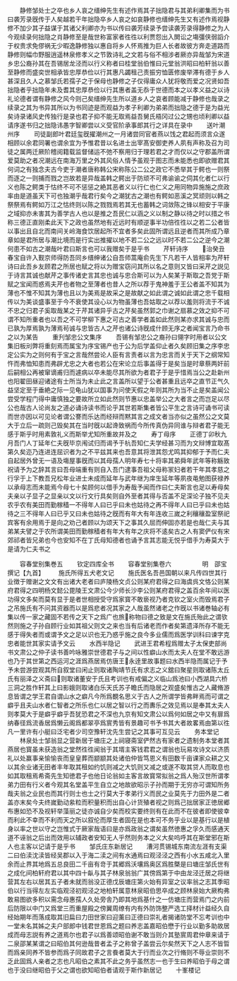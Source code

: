 <!-- { "loadSidebar": true } -->
　　静修邹处士之卒也乡人哀之缙绅先生有述作焉其子拙隐君与其弟利卿集而为书曰袭芳录旣传于人矣越若干年拙隐卒乡人哀之如哀静修也缙绅先生又有述作焉视静修不加少其子益谋于其诸父利卿亦为书以传曰袭芳续录予尝读袭芳录得静修之为人今观续录何拙隐之肖静修至是哉世称富家者徃徃以利贾怨出入閧讼之塲彊侠弱謟介于权贵求免僇祸无少暇逸静修独以惠自将乡人怀焉推为巨人长者故彼方奔走道路而静修则幅巾野服逍遥林泉修孝义之节敦诗礼之文若与俗不相涉者厥亦异哉邹为宋道乡忠公裔孙其在吾锡居龙泾而以行义称者曰桂堂翁伯惟曰元堂翁洪昭曰柏轩翁以善至静修而盛奕世相承皆忠厚恭俭以行其惠凡蠲租己责振穷恤匮修废举滞有德于乡人甚深且久人之慕邹氏若孺子之于保母也静修之子仅得庸众人犹将敬而爱之况贤如吾拙隐者乎拙隐年未及耆其忠厚恭俭以行其惠者盖无忝于世德而本之以孝义益之以诗礼论德者谓有静修之风今则己矣缙绅先生所以道乡人之哀者顾能减于静修也哉录之续录之其为书异其所以为书同迹是而观益为孝子利卿为弟弟而拙隐之德于是为益光矣诗录诸风史传独行是录也君子抑不能无取焉益吾舅氏梧冈过公之甥也顷利卿以益请序遂书归之拙隐讳愚字智卿尝以义受官阶承事郎其行之详具在录中
　　送叶潮州序
　　司徒副郎叶君廷玺旣擢潮州之一月诸尝同官者燕以饯之君起而须言众遂相顾以余君同署也谓余宜为予惟君昔以名进士出宰髙安御吏养人夙有声称及召为司徒之属两迁厥阶稽阅籍载监督储运不弛不察用归于理若君之才而仅以之守郡盖所谓爱莫助之者况潮远在南海万里之外其风俗人情予虽观于图志而未能悉也即欲赠君其何词之有独念夫古今吏于潮者唐称韩公宋称陈公二公之政它不悉举其于鳄也一则祭而逐之一则捕而戮之岂故若是异哉盖韩之鳄出于防顽不可弗谕谕之伺其化者仁以行义也陈之鳄类于怙终不可不惩惩之絶其恶者义以行仁也仁义之用同物异施施之庶政率由是道虽天下可也独潮乎哉君行矣今之潮犹古之潮也有鳄如恶溪之冥顽则以韩之祭祭焉有鳄如万江之怙终则以陈之戮戮焉若其无也蓄韩之词敛陈之锋以相安于平康之域抑亦未害其为善学古人也以是推之吾民仁以涵之义以制之静以待之时以措之书称三德正直刚柔此天下之政也虽然地有近远时有顺逆事半功倍徃徃以之若二公者皆以事出且自北而南间关岭海食饮居起所不宜者多矣此固所谓远且逆者而其所成乃章章如是君所居与潮比境而是行实出推擢以地不若二公之远以时不若二公之逆今之潮何患不如古之潮哉叶君曰斯言也可以我赠矣于是乎书
　　芹轩诗序
　　治癸丑春宝自许入觐京师得防吾同乡缙绅诸公自吾师蒿庵俞先生下凡若干人皆相率为芹轩诗曰此吾乡友顾君之所居也赋之将以为赠宝窃问其所以名之意则又皆曰采芹之説见于诗言其诚也献芹之事传诸史言其忠也诚与忠合斯可以为人矣某于斯取之吾党于斯赋之宝闻而惑焉夫芹也者物之至薄者也昔人之所以荐于鬼神羞于王公者盖不知其为薄也不惟不知其为薄也且以为美焉是故采之是故献之如此谓之诚如此谓之忠千载相传以为美谈盛事至于今不衰使其设心以为物虽薄也吾姑取之以荐以羞则将流于不诚不忠之归君子奚取哉某之于芹其诸异乎古之芹矣虽然郭之巾谢之扇慕之效之抑不可谓不知所重者也以吾之不可学柳下惠之可古之善学者盖如此然则某亦求其诚与忠而已孰为厚焉孰为薄焉茍诚与忠皆古人之芹也诸公诗旣成什顾无序之者闻宝言乃命书之以为某告
　　重刋邹忠公文集序
　　吾锡有邹忠公之裔孙曰翎字时用者以公文集旧板刓弊将重刻焉而属宝为序宝锡产也于公为后学盖仰止者久矣顾旧集之序李忠定公实为之则何有于宝之言哉然尝论人臣有言责者以言为忠言而关于天下之纲常知忤而弗恤知患而弗辟尤忠之大者也若公在宋论立后事盖得于是矣当是时章蔡两奸前后嗣相公再被窜谪甫归而遽病以卒未能尽其所欲为者君子于是乎惜焉当公之赴新州也阳翟田昼迎诸途有士所当为未止此之言盖所以望于公者甚重且远卒之直节正气久益坚定至于垂絶之际一见龟山犹以国事为问使天假之年则其所为当不止是矣盖闻公尝受学程门得中庸慎独之要故所立如此然则节惠以忠盖举公之大者言之而岂足以尽公也哉古人论尚友之道必诵诗读书而论乎其世若斯集者皆公平生之言诗可诵书可读而世亦因以可见论者谓公謇而乐达而经辩而黙其言之成文者当亦似之虽然公之文莫大于立后一疏则己毁矣其在当时旣以起谗致祸而今所传真伪异同谁与辩者君子能无感于斯乎时用素敦礼义而斯举尤知所重故并及之
　　寿丁母序
　　正德丁卯秋九月吾门人丁延年仁夫旣毕京闱试归而谒予于杭吾知仁夫学经甚习而为文辩博宜取髙第久矣迩乃连进连屈识者为之不平兹其来也吾意其将泄其怨尤鸣其抑郁于予而仁夫自起居外曾无一语及塲屋事旣而以其母孺人明年寿七十将率其弟舜年武年等称觞致祝请予为之辞其言曰吾母端重有则自入吾门逮事吾祖父母称冡妇者若干年其孝慈之行孚于上下教吾兄松年业进士未成而延年与武年继为庠生延年等夙夜黾勉图获禄养以承母志而未能焉今母七十矣顾何以借手为寿哉予闻而作曰仁夫斯言也足以寿母矣夫亲以子显子之显亲以文以行文行具矣则自外至者其得与否盖不足深论子独不见夫农乎农有美田而勤稼穑一不得年人曰已乎曰未也姑待之再不得年人曰已乎曰未也姑待之三不得年人曰已乎又曰未也姑待之旣而有年大有年连收三嵗之利穰穰盈室祭祀宾客有余用焉于是向之劝己者顾以为颂天下之事其久屈而伸固亦若是也哉仁夫与其弟某夫譬之于农所谓美田而勤稼穑者有年大有年之庆将不逺矣古之人有窦俨仪有宋郊祁者皆兄弟也今也安知不在丁氏母知德者也诵予言其志能无悦乎借手为寿莫大于是请为仁夫书之

　　容春堂别集巻五
　　钦定四库全书
　　容春堂别集卷六　　　　　明　邵宝　撰记【九首】
　　施氏所得五犬老文记
　　施氏医名吾邑国朝以来凡传四世其行业徴于赠谢之文文有出诸大老者曰庐陵杨文贞公则某府君得之曰海虞呉文恪公则某府君得之四明杨文懿公毘陵王文肃公今少师长沙李公则某府君得之盖百余年间以医功得文多矣而莫有显于是者世相授受守爲家寳不敢亵视乃者克钦之室火而毁焉君子之吊施氏有不问其资器而以是爲悲者况其家之人哉虽然诸老之作旣以书诸巻轴必有集以传一家之藏固不若传之天下之爲广也旅称物曰德之致是文在施氏殆此之谓欤然则施之子孙自顾行业如其祖父则文之来也当有后诸老而作者矣第遗泽所存不能无感于得失者而或谓予文之足以识也无乃惑乎施之良今多业儒而爲医学训科曰谏字克忠者能世其家实请予文云
　　水西半隐记
　　武进王君希程爲赠太子太保吏部尚书文肃公之仲子读书善吟咏雅崇世德君子与之间以性癖山水而太夫人在堂不敢远游也乃于其世第之西运河之涯爲燕居焉仿唐王永逹里故事题曰水西半隐而属记于予予未尝游尝观其所自叙堂曰闲止则取诸陶靖节氏有求志之义舘曰聚星则取诸陈太丘氏有丽泽之义斋曰则取诸董安于氏且考训也有戒偏之义临山爲池曰小西湖具六桥三洞之胜作轩其上曰影娥则取诸白乐天氏苏子瞻氏而隐居之观盛矣惟古之人藏脩游息皆谓之学王君自谓山水之癖凡今所爲覩名思义于古人之所谓学皆弗畔焉而可谓之癖乎且夫山水者仁智者之所乐也仁以居之智以行之而夀乐之效见焉以是奉其太夫人则孝莫大于是癖乎癖乎吾犹恐君之不深也九京有知文肃公以爲何如居之中又有扉爲纳春径爲流香居爲懒云阁爲都翠亭爲賔秀皆有景趣可书予书其大者故畧焉由第以徃凡一里许有小艇曰泛宅者少司空豫轩沈先生尝记之其事可互见云
　　务本堂记
　　林泉处士邹翁显之营新居于塘庄之上祠寝斋室俨然古有家者之遗制务本堂者其燕居也寳虽未获造翁之堂然徃徃闻翁于其壻主客钱君君之谓翁也玩易攻诗文以济质礼以处赢事亲愉愉丧而皇皇葬而颛颛其处诸伯仲皆笃恩义有田数千亩课家众耕之又以其余业诸无田者丰年取其租如约饥则减之大饥则又减之或遂不取其贷人而取息也如其取租焉希斋先生知徳君子也他日论翁如主客言故寳常拟翁之爲人殆汉世所谓孝弟力田有行义者今观其名堂盖平生自立之地故欲昭示子孙而期于无穷亦可谓知所务哉夫翁之业民也而其行则士也士之行莫大于孝弟行义而民之业莫先于力田外是二者盖亦末矣今夫终嵗勤动絫粒而积量积而出自心计货殖者视之则爲己拙居家正徳居郷布惠如恐不及视轩举藻丽之徒亦诚自少矣而校实要终则有在此而不在彼者即使彼幸而利此不幸而不利而天之所以叙伦而厚生者固在是也本可不务乎业以是基行以是植身以率之世以守之岂惟式于厥家哉语曰是亦爲政翁之谓矣虽然徳惠之孚久而感通天道不诬翁之后出而效用以辅政者安知无人乎然则务本之义大矣呜呼其在斯堂邪在斯人也主客以记请于是乎书
　　邹氏庄东新居记
　　漕河贯锡城东南流左涯有支渠二曰伯渎沈渎皆经吴郡以入于海二渎之间有水通焉曰观泾泾之西有小水五咸北入里余而止界其地爲五总良田二千亩有竒于其郷爲沃壤爲奥区爲胜槩是曰塘庄邹氏世有之成化间柏轩府君以其中四十畒与其子林泉翁翁广其傍爲第于中由龙泾迁居之将继营其左右以居其五子者未就而翁没正德戊辰塘庄第火始有异室之议率翁之志其季昭伯以行当得左左实临观泾初观泾之地柏轩属意林泉昭伯思卒成之顾林泉始大厥构弗敢易图欲多积以需念母惠孺人久处旁舎乃即其地爲基什之一仿塘庄而营焉门之内前后防限以中门又爲堂三而重屋殿之傍翼周缭有内有外防饰整严选工择材计益经久自经始期年而落成取其旧扁曰力田世家曰迎薰曰正德曰崇礼者揭诸防堂不忘考训也中一堂未名其姊之夫户部郎中钱君世恩爲之题曰养志盖嘉昭伯懋于行业以勤多助故居成而母志説有养之道焉尔也君子以爲善颂昭伯谢不敢当则介其塾賔周君仲章来请于二泉邵某某谓之曰昭伯其何逊哉昔者孟子之称曾子盖尝云尔矣然天下之人志不皆晢而爲亲同养不皆参而爲子同故君子之言飬者莫大于行而业次之行脩则不辱业崇则不乏此固爲人亲者之志也凡昭伯之素其不此之务乎虽然志一也于生曰养昭伯于母之谓也于没曰继昭伯于父之谓也欲知昭伯者请观于斯作新居记
　　十峯楼记
